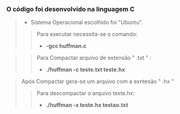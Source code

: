### O código foi desenvolvido na linguagem C
> - Sistema Operacional escolhido foi "Ubuntu".
>> Para executar necessita-se o comando:
>> - **-gcc huffman.c**

>> Para Compactar arquivo de extensão " .txt " :
>> - **./huffman -c teste.txt teste.hx**

> Após Compactar gera-se um arquivo com a exntesão " .hx " 
> 
>> Para descompactar o arquivo texte.hx:
>> - **./huffman -x teste.hx testao.txt**